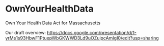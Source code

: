 # OwnYourHealthData
Own Your Health Data Act for Massachusetts

Our draft overview: https://docs.google.com/presentation/d/1-yrMs1s93HbwF1PtuepWbGKWWD3Ld9uOZuipcAmIgI0/edit?usp=sharing
